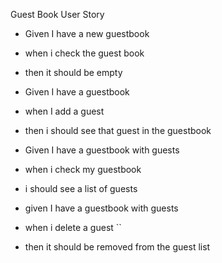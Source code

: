 Guest Book User Story

- Given I have a new guestbook 
- when i check the guest book 
- then it should be empty

- Given I have a guestbook
- when I add a guest 
- then i should see that guest in the guestbook

- Given I have a guestbook with guests
- when i check my guestbook
- i should see a list of guests

- given I have a guestbook with guests
- when i delete a guest ``
- then it should be removed from the guest list